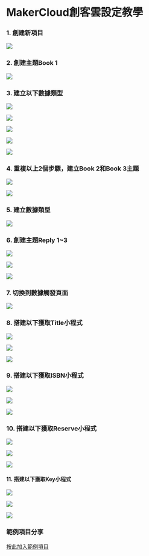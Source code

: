 # MakerCloud創客雲設定教學

### 1. 創建新項目

![](https://kittenbothk.readthedocs.io/en/latest/\_images/makercloud11.png)

### 2. 創建主題Book 1

![](https://kittenbothk.readthedocs.io/en/latest/\_images/makercloud21.png)

### 3. 建立以下數據類型

![](https://kittenbothk.readthedocs.io/en/latest/\_images/makercloud51.png)

![](https://kittenbothk.readthedocs.io/en/latest/\_images/makercloud61.png)

![](https://kittenbothk.readthedocs.io/en/latest/\_images/makercloud71.png)

![](https://kittenbothk.readthedocs.io/en/latest/\_images/makercloud8.png)

![](https://kittenbothk.readthedocs.io/en/latest/\_images/makercloud9.png)

### 4. 重複以上2個步驟，建立Book 2和Book 3主題

![](https://kittenbothk.readthedocs.io/en/latest/\_images/makercloud31.png)

![](https://kittenbothk.readthedocs.io/en/latest/\_images/makercloud41.png)

### 5. 建立數據類型

![](https://kittenbothk.readthedocs.io/en/latest/\_images/makercloud10.png)

### 6. 創建主題Reply 1\~3

![](https://kittenbothk.readthedocs.io/en/latest/\_images/makercloud111.png)

![](https://kittenbothk.readthedocs.io/en/latest/\_images/makercloud12.png)

![](https://kittenbothk.readthedocs.io/en/latest/\_images/makercloud13.png)

### 7. 切換到數據觸發頁面

![](https://kittenbothk.readthedocs.io/en/latest/\_images/makercloud14.png)

### 8. 搭建以下獲取Title小程式

![](https://kittenbothk.readthedocs.io/en/latest/\_images/makercloud15.png)

![](https://kittenbothk.readthedocs.io/en/latest/\_images/makercloud16.png)

![](https://kittenbothk.readthedocs.io/en/latest/\_images/makercloud17.png)

### 9. 搭建以下獲取ISBN小程式

![](https://kittenbothk.readthedocs.io/en/latest/\_images/makercloud18.png)

![](https://kittenbothk.readthedocs.io/en/latest/\_images/makercloud19.png)

![](https://kittenbothk.readthedocs.io/en/latest/\_images/makercloud20.png)

### 10. 搭建以下獲取Reserve小程式

![](https://kittenbothk.readthedocs.io/en/latest/\_images/makercloud211.png)

![](https://kittenbothk.readthedocs.io/en/latest/\_images/makercloud22.png)

![](https://kittenbothk.readthedocs.io/en/latest/\_images/makercloud23.png)

#### 11. 搭建以下獲取Key小程式

![](https://kittenbothk.readthedocs.io/en/latest/\_images/makercloud24.png)

![](https://kittenbothk.readthedocs.io/en/latest/\_images/makercloud25.png)

![](https://kittenbothk.readthedocs.io/en/latest/\_images/makercloud26.png)

### 範例項目分享

[按此加入範例項目](https://www.makercloud.io/project/join/token/QPDZML7)
